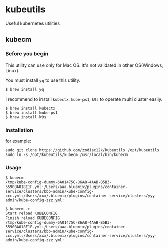 # kubeutils
Useful kubernetes utilities

## kubecm

### Before you begin

This utility can use only for Mac OS. It's not validated in other OS(Windows, Linux).

You must install `yq` to use this utility.
```
$ brew install yq
```

I recommend to install `kubectx`, `kube-ps1`, `k9s` to operate multi cluster easily.
```
$ brew install kubectx
$ brew install kube-ps1
$ brew install k9s
```

### Installation

for example:
```
sudo git clone https://github.com/zodiac12k/kubeutils /opt/kubeutils
sudo ln -s /opt/kubeutils/kubecm /usr/local/bin/kubecm
```

### Usage
```
$ kubecm
/tmp/kube-config-dummy-6A01475C-86A8-4AAB-B5B3-5590BA018E1F.yml:/Users/aaa.bluemix/plugins/container-service/clusters/bbb-admin/kube-config-ccc.yml:/Users/xxx/.bluemix/plugins/container-service/clusters/yyy-admin/kube-config-zzz.yml:

$ kubecm -r
Start reload KUBECONFIG
Finish reload KUBECONFIG
/tmp/kube-config-dummy-6A01475C-86A8-4AAB-B5B3-5590BA018E1F.yml:/Users/aaa.bluemix/plugins/container-service/clusters/bbb-admin/kube-config-ccc.yml:/Users/xxx/.bluemix/plugins/container-service/clusters/yyy-admin/kube-config-zzz.yml:
```
